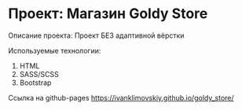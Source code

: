 # Проект: Магазин Goldy Store

Описание проекта:
Проект БЕЗ адаптивной вёрстки

Используемые технологии:

1. HTML
2. SASS/SCSS
3. Bootstrap

Ссылка на github-pages https://ivanklimovskiy.github.io/goldy_store/
